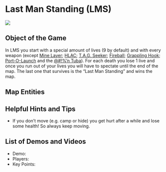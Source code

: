 Last Man Standing (LMS)
=======================

![](>http://pics.nexuizninjaz.com/images/v73uorgsp9f5stya1zx.jpg)

Object of the Game
------------------

In LMS you start with a special amount of lives (9 by default) and with every weapon (except [Mine Layer](Weapons); [HLAC](Weapons); [T.A.G. Seeker](Weapons); [Fireball](Weapons); [Grappling Hook](Weapons); [Port-O-Launch](Weapons) and the [@#!%’n Tuba](Weapons)). For each death you lose 1 live and once you run out of your lives you will have to spectate until the end of the map. The last one that survives is the “Last Man Standing” and wins the map.

Map Entities
------------

<Insert Map Entities here>

Helpful Hints and Tips
----------------------

- If you don’t move (e.g. camp or hide) you get hurt after a while and lose some health! So always keep moving.

List of Demos and Videos
------------------------

-   Demo: <Insert Demo or Video Here>
-   Players: <Insert Player Names Here>
-   Key Points: <Insert key points in match here>

